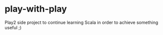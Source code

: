 play-with-play
==============

Play2 side project to continue learning Scala in order to achieve something useful ;)
